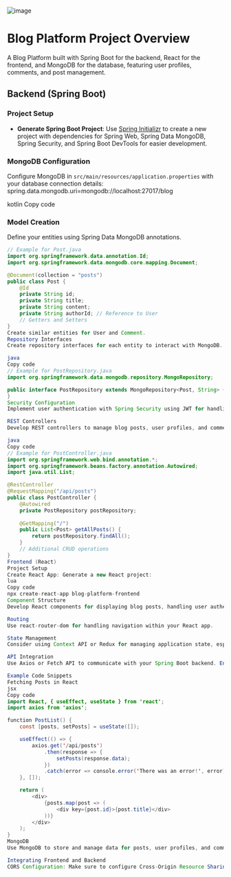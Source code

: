 ![image](https://github.com/Academixedu/Projects/assets/43459668/9591cf7f-bdc2-4a7f-81c8-fb9cdcbf3947)


# Blog Platform Project Overview

A Blog Platform built with Spring Boot for the backend, React for the frontend, and MongoDB for the database, featuring user profiles, comments, and post management.

## Backend (Spring Boot)

### Project Setup
- **Generate Spring Boot Project**: Use [Spring Initializr](https://start.spring.io/) to create a new project with dependencies for Spring Web, Spring Data MongoDB, Spring Security, and Spring Boot DevTools for easier development.

### MongoDB Configuration
Configure MongoDB in `src/main/resources/application.properties` with your database connection details:
spring.data.mongodb.uri=mongodb://localhost:27017/blog

kotlin
Copy code

### Model Creation
Define your entities using Spring Data MongoDB annotations.
```java
// Example for Post.java
import org.springframework.data.annotation.Id;
import org.springframework.data.mongodb.core.mapping.Document;

@Document(collection = "posts")
public class Post {
    @Id
    private String id;
    private String title;
    private String content;
    private String authorId; // Reference to User
    // Getters and Setters
}
Create similar entities for User and Comment.
Repository Interfaces
Create repository interfaces for each entity to interact with MongoDB.

java
Copy code
// Example for PostRepository.java
import org.springframework.data.mongodb.repository.MongoRepository;

public interface PostRepository extends MongoRepository<Post, String> {
}
Security Configuration
Implement user authentication with Spring Security using JWT for handling authentication and authorization.

REST Controllers
Develop REST controllers to manage blog posts, user profiles, and comments.

java
Copy code
// Example for PostController.java
import org.springframework.web.bind.annotation.*;
import org.springframework.beans.factory.annotation.Autowired;
import java.util.List;

@RestController
@RequestMapping("/api/posts")
public class PostController {
    @Autowired
    private PostRepository postRepository;
    
    @GetMapping("/")
    public List<Post> getAllPosts() {
        return postRepository.findAll();
    }
    // Additional CRUD operations
}
Frontend (React)
Project Setup
Create React App: Generate a new React project:
lua
Copy code
npx create-react-app blog-platform-frontend
Component Structure
Develop React components for displaying blog posts, handling user authentication, managing user profiles, and adding comments.

Routing
Use react-router-dom for handling navigation within your React app.

State Management
Consider using Context API or Redux for managing application state, especially for user authentication status and post comments.

API Integration
Use Axios or Fetch API to communicate with your Spring Boot backend. Ensure to handle CRUD operations for posts, authentication, and comments.

Example Code Snippets
Fetching Posts in React
jsx
Copy code
import React, { useEffect, useState } from 'react';
import axios from 'axios';

function PostList() {
    const [posts, setPosts] = useState([]);

    useEffect(() => {
        axios.get('/api/posts')
            .then(response => {
                setPosts(response.data);
            })
            .catch(error => console.error('There was an error!', error));
    }, []);

    return (
        <div>
            {posts.map(post => (
                <div key={post.id}>{post.title}</div>
            ))}
        </div>
    );
}
MongoDB
Use MongoDB to store and manage data for posts, user profiles, and comments. Ensure your Spring Boot application is properly connected to MongoDB.

Integrating Frontend and Backend
CORS Configuration: Make sure to configure Cross-Origin Resource Sharing (CORS) in your Spring Boot application to allow requests from your React frontend.
